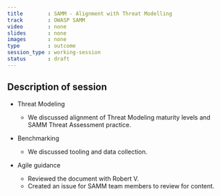 ```yaml
---
title        : SAMM - Alignment with Threat Modelling
track        : OWASP SAMM
video        : none
slides       : none
images       : none
type         : outcome
session_type : working-session         
status       : draft  
---
```


## Description of session

- Threat Modeling
    - We discussed alignment of Threat Modeling maturity levels and SAMM Threat Assessment practice.

- Benchmarking
    - We discussed tooling and data collection.

- Agile guidance
    - Reviewed the document with Robert V.
    - Created an issue for SAMM team members to review for content.







